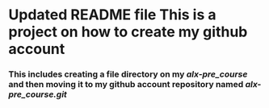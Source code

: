 ﻿# Updated README file This is a project on how to create my github account
### This includes creating a file directory on my *alx-pre_course* and then moving it to my github account repository named *alx-pre_course.git*